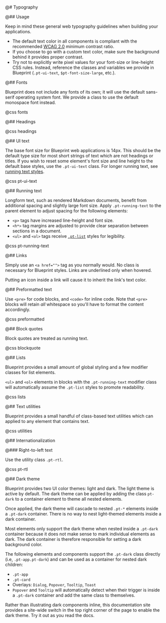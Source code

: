 @# Typography

@## Usage

Keep in mind these general web typography guidelines when building your applications.

- The default text color in all components is compliant with the recommended
[WCAG 2.0](https://www.w3.org/TR/WCAG20/) minimum contrast ratio.
- If you choose to go with a custom text color, make sure the background behind it provides
proper contrast.
- Try not to explicitly write pixel values for your font-size or line-height CSS rules.
Instead, reference the classes and variables we provide in Blueprint (`.pt-ui-text`,
`$pt-font-size-large`, etc.).

@## Fonts

Blueprint does not include any fonts of its own; it will use the default sans-serif operating system
font. We provide a class to use the default monospace font instead.


@css fonts

@## Headings

@css headings

@## UI text

The base font size for Blueprint web applications is 14px. This should be the default type size
for most short strings of text which are not headings or titles. If you wish to reset some
element's font size and line height to the default base styles, use the `.pt-ui-text` class.
For longer running text, see [running text styles](#core/typography.running-text).

@css pt-ui-text

@## Running text

Longform text, such as rendered Markdown documents, benefit from additional spacing and slightly
large font size. Apply `.pt-running-text` to the parent element to adjust spacing for the following
elements:

- `<p>` tags have increased line-height and font size.
- `<h*>` tag margins are adjusted to provide clear separation between sections in a document.
- `<ul>` and `<ol>` tags receive [`.pt-list`](#core/typography.lists) styles for legibility.

@css pt-running-text

@## Links

Simply use an `<a href="">` tag as you normally would. No class is necessary for Blueprint styles.
Links are underlined only when hovered.

Putting an icon inside a link will cause it to inherit the link's text color.

@## Preformatted text

Use `<pre>` for code blocks, and `<code>` for inline code. Note that `<pre>` blocks will
retain _all_ whitespace so you'll have to format the content accordingly.

@css preformatted

@## Block quotes

Block quotes are treated as running text.

@css blockquote

@## Lists

Blueprint provides a small amount of global styling and a few modifier classes for list elements.

`<ul>` and `<ol>` elements in blocks with the `.pt-running-text` modifier class will
automatically assume the `.pt-list` styles to promote readability.

@css lists

@## Text utilities

Blueprint provides a small handful of class-based text utilities which can applied to any element
that contains text.

@css utilities

@## Internationalization

@### Right-to-left text

Use the utility class `.pt-rtl`.

@css pt-rtl

@## Dark theme

Blueprint provides two UI color themes: light and dark. The light theme is active by default. The
dark theme can be applied by adding the class `pt-dark` to a container element to theme all nested
elements.

Once applied, the dark theme will cascade to nested `.pt-*` elements inside a `.pt-dark` container.
There is no way to nest light-themed elements inside a dark container.

Most elements only support the dark theme when nested inside a `.pt-dark` container because it does
not make sense to mark individual elements as dark. The dark container is therefore responsible for
setting a dark background color.

The following elements and components support the `.pt-dark` class directly (i.e, `.pt-app.pt-dark`)
and can be used as a container for nested dark children:

- `.pt-app`
- `.pt-card`
- Overlays: `Dialog`, `Popover`, `Tooltip`, `Toast`
- `Popover` and `Tooltip` will automatically detect when their trigger is inside a `.pt-dark`
container and add the same class to themselves.

Rather than illustrating dark components inline, this documentation site provides a site-wide switch
in the top right corner of the page to enable the dark theme. Try it out as you read the docs.
